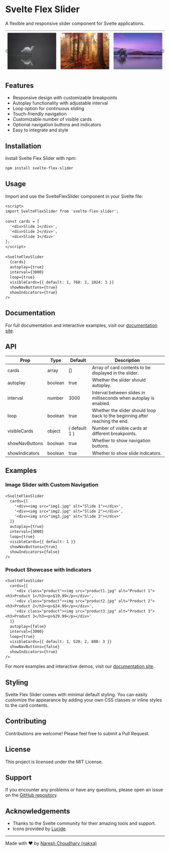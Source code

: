# Svelte Flex Slider

A flexible and responsive slider component for Svelte applications.

![Svelte Flex Slider Demo](./svelte-flex-slider.webp)

## Features

- Responsive design with customizable breakpoints
- Autoplay functionality with adjustable interval
- Loop option for continuous sliding
- Touch-friendly navigation
- Customizable number of visible cards
- Optional navigation buttons and indicators
- Easy to integrate and style

## Installation

Install Svelte Flex Slider with npm:

```bash
npm install svelte-flex-slider
```

## Usage

Import and use the SvelteFlexSlider component in your Svelte file:

```svelte
<script>
import SvelteFlexSlider from 'svelte-flex-slider';

const cards = [
  '<div>Slide 1</div>',
  '<div>Slide 2</div>',
  '<div>Slide 3</div>'
];
</script>

<SvelteFlexSlider
  {cards}
  autoplay={true}
  interval={3000}
  loop={true}
  visibleCards={{ default: 1, 768: 2, 1024: 3 }}
  showNavButtons={true}
  showIndicators={true}
/>
```

## Documentation

For full documentation and interactive examples, visit our [documentation site](https://svelte-flex-slider.nakxa.site/).

## API

| Prop | Type | Default | Description |
|------|------|---------|-------------|
| cards | array | [] | Array of card contents to be displayed in the slider. |
| autoplay | boolean | true | Whether the slider should autoplay. |
| interval | number | 3000 | Interval between slides in milliseconds when autoplay is enabled. |
| loop | boolean | true | Whether the slider should loop back to the beginning after reaching the end. |
| visibleCards | object | { default: 1 } | Number of visible cards at different breakpoints. |
| showNavButtons | boolean | true | Whether to show navigation buttons. |
| showIndicators | boolean | true | Whether to show slide indicators. |

## Examples

### Image Slider with Custom Navigation

```svelte
<SvelteFlexSlider
  cards={[
    '<div><img src="img1.jpg" alt="Slide 1"></div>',
    '<div><img src="img2.jpg" alt="Slide 2"></div>',
    '<div><img src="img3.jpg" alt="Slide 3"></div>'
  ]}
  autoplay={true}
  interval={3000}
  loop={true}
  visibleCards={{ default: 1 }}
  showNavButtons={true}
  showIndicators={false}
/>
```

### Product Showcase with Indicators

```svelte
<SvelteFlexSlider
  cards={[
    '<div class="product"><img src="product1.jpg" alt="Product 1"><h3>Product 1</h3><p>$19.99</p></div>',
    '<div class="product"><img src="product2.jpg" alt="Product 2"><h3>Product 2</h3><p>$24.99</p></div>',
    '<div class="product"><img src="product3.jpg" alt="Product 3"><h3>Product 3</h3><p>$29.99</p></div>'
  ]}
  autoplay={false}
  interval={3000}
  loop={true}
  visibleCards={{ default: 1, 520: 2, 800: 3 }}
  showNavButtons={false}
  showIndicators={true}
/>
```

For more examples and interactive demos, visit our [documentation site](https://svelte-flex-slider.nakxa.site/).

## Styling

Svelte Flex Slider comes with minimal default styling. You can easily customize the appearance by adding your own CSS classes or inline styles to the card contents.

## Contributing

Contributions are welcome! Please feel free to submit a Pull Request.

## License

This project is licensed under the MIT License.

## Support

If you encounter any problems or have any questions, please open an issue on the [GitHub repository](https://github.com/Nakxa/svelte-flex-slider-example).

## Acknowledgements

- Thanks to the Svelte community for their amazing tools and support.
- Icons provided by [Lucide](https://lucide.dev/).

---

Made with ❤️ by [Naresh Choudhary (nakxa)](https://github.com/Nakxa)